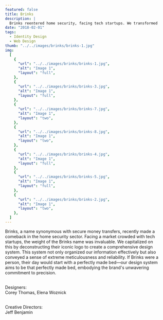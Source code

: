 ```yaml
---
featured: false
title: Brinks
description: |
  Brinks reentered home security, facing tech startups. We transformed their iconic logo into a meticulous design system, capturing the brand's precision and attention to detail.
date: "2018-02-01"
tags:
  - Identity Design
  - Web Design
thumb: "../../images/brinks/brinks-1.jpg"
img:
  [
    {
      "url": "../../images/brinks/brinks-1.jpg",
      "alt": "Image 1",
      "layout": "full",
    },
    {
      "url": "../../images/brinks/brinks-3.jpg",
      "alt": "Image 1",
      "layout": "full",
    },
    {
      "url": "../../images/brinks/brinks-7.jpg",
      "alt": "Image 1",
      "layout": "two",
    },
    {
      "url": "../../images/brinks/brinks-8.jpg",
      "alt": "Image 1",
      "layout": "two",
    },
    {
      "url": "../../images/brinks/brinks-4.jpg",
      "alt": "Image 1",
      "layout": "full",
    },
    {
      "url": "../../images/brinks/brinks-5.jpg",
      "alt": "Image 1",
      "layout": "full",
    },
    {
      "url": "../../images/brinks/brinks-2.jpg",
      "alt": "Image 1",
      "layout": "two",
    },
  ]
---
```


Brinks, a name synonymous with secure money transfers, recently made a comeback in the home security sector. Facing a market crowded with tech startups, the weight of the Brinks name was invaluable. We capitalized on this by deconstructing their iconic logo to create a comprehensive design system. This system not only organized our information effectively but also conveyed a sense of extreme meticulousness and reliability. If Brinks were a person, their day would start with a perfectly made bed—our design system aims to be that perfectly made bed, embodying the brand's unwavering commitment to precision.

<br><span class="uppercase text-xs tracking-widest">Designers:</span><br> Corey Thomas, Elena Woznick

<br><span class="uppercase text-xs tracking-widest">Creative Directors:</span><br>Jeff Benjamin

